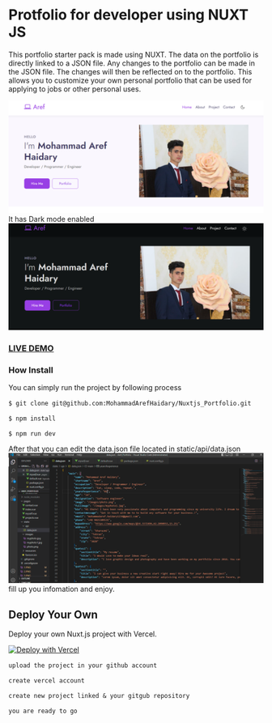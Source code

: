 # Protfolio for developer using NUXT JS  

This portfolio starter pack is made using NUXT. The data on the portfolio is directly linked to a JSON file. Any changes to the portfolio can be made in the JSON file. The changes will then be reflected on to the portfolio. 
This allows you to customize your own personal portfolio that can be used for applying to jobs or other personal uses.

![Nuxt JS Portfolio for developer](1.PNG?raw=true "Nuxt JS Portfolio for developer")
It has Dark mode enabled
![Nuxt JS Portfolio for developer](2.PNG?raw=true "Nuxt JS Portfolio for developer")
### <a href="https://github.com/MohammadArefHaidary/">LIVE DEMO</a>

### How Install

You can simply run the project by following process
```shell
$ git clone git@github.com:MohammadArefHaidary/Nuxtjs_Portfolio.git
```

```shell
$ npm install
```
```shell
$ npm run dev
```
After that you can edit the data.json file located in static/api/data.json
![Nuxt JS Portfolio for developer](4.PNG?raw=true "Nuxt JS Portfolio for developer")
fill up you infomation and enjoy.
## Deploy Your Own

Deploy your own Nuxt.js project with Vercel.

[![Deploy with Vercel](https://vercel.com/button)](https://vercel.com/new/clone?repository-url=https://github.com/vercel/vercel/tree/main/examples/nuxtjs&template=nuxtjs)

```shell
upload the project in your github account
```
```shell
create vercel account
```
```shell
create new project linked & your gitgub repository
```
```shell
you are ready to go
```


